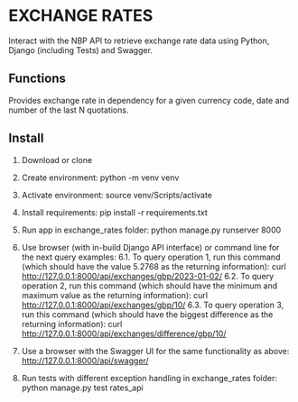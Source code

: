# EXCHANGE RATES

Interact with the NBP API to retrieve exchange rate data using Python, Django (including Tests) and Swagger.

## Functions

Provides exchange rate in dependency for a given currency code, date and number of the last N quotations.

## Install

1. Download or clone
2. Create environment:
python -m venv venv
3. Activate environment:
source venv/Scripts/activate
4. Install requirements:
pip install -r requirements.txt
5. Run app in exchange_rates folder: 
python manage.py runserver 8000

6. Use browser (with in-build Django API interface) or command line for the next query examples: 
6.1. To query operation 1, run this command (which should have the value 5.2768 as the returning information):
curl http://127.0.0.1:8000/api/exchanges/gbp/2023-01-02/
6.2. To query operation 2, run this command (which should have the minimum and maximum value as the returning information):
curl http://127.0.0.1:8000/api/exchanges/gbp/10/
6.3. To query operation 3, run this command (which should have the biggest difference as the returning information):
curl http://127.0.0.1:8000/api/exchanges/difference/gbp/10/

7. Use a browser with the Swagger UI for the same functionality as above:
http://127.0.0.1:8000/api/swagger/

8. Run tests with different exception handling in exchange_rates folder:
python manage.py test rates_api
